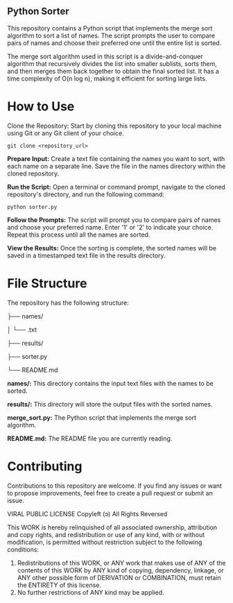 ## Python Sorter

This repository contains a Python script that implements the merge sort algorithm to sort a list of names. The script prompts the user to compare pairs of names and choose their preferred one until the entire list is sorted.

The merge sort algorithm used in this script is a divide-and-conquer algorithm that recursively divides the list into smaller sublists, sorts them, and then merges them back together to obtain the final sorted list. It has a time complexity of O(n log n), making it efficient for sorting large lists.

# How to Use
Clone the Repository: Start by cloning this repository to your local machine using Git or any Git client of your choice.

`git clone <repository_url>`

**Prepare Input:** Create a text file containing the names you want to sort, with each name on a separate line. Save the file in the names directory within the cloned repository.

**Run the Script:** Open a terminal or command prompt, navigate to the cloned repository's directory, and run the following command:

```python sorter.py```

**Follow the Prompts:** The script will prompt you to compare pairs of names and choose your preferred name. Enter '1' or '2' to indicate your choice. Repeat this process until all the names are sorted.

**View the Results:** Once the sorting is complete, the sorted names will be saved in a timestamped text file in the results directory.

# File Structure
The repository has the following structure:

├── names/

│   └── <filename>.txt

├── results/

├── sorter.py

└── README.md

**names/:** This directory contains the input text files with the names to be sorted.

**results/:** This directory will store the output files with the sorted names.

**merge_sort.py:** The Python script that implements the merge sort algorithm.

**README.md:** The README file you are currently reading.

# Contributing
Contributions to this repository are welcome. If you find any issues or want to propose improvements, feel free to create a pull request or submit an issue.

VIRAL PUBLIC LICENSE
Copyleft (ɔ) All Rights Reversed

This WORK is hereby relinquished of all associated ownership, attribution and copy rights, and redistribution or use of any kind, with or without modification, is permitted without restriction subject to the following conditions:

1. Redistributions of this WORK, or ANY work that makes use of ANY of the contents of this WORK by ANY kind of copying, dependency, linkage, or ANY other possible form of DERIVATION or COMBINATION, must retain the ENTIRETY of this license.
2. No further restrictions of ANY kind may be applied.
